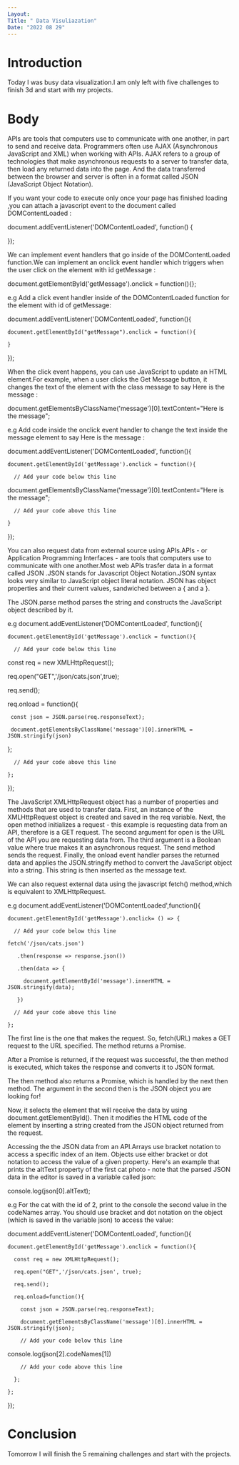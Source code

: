 ```yaml
---
Layout:
Title: " Data Visuliazation"
Date: "2022 08 29"
---
```


# Introduction
Today I was busy data visualization.I am only left with five challenges to finish 3d and start with my projects.

# Body
APIs are tools that computers use to communicate with one another, in part to send and receive data.
Programmers often use AJAX (Asynchronous JavaScript and XML) when working with APIs. AJAX refers to a group of technologies that make asynchronous requests to a server to transfer data, then load any returned data into the page. And the data transferred between the browser and server is often in a format called JSON (JavaScript Object Notation).


If you want your code to execute only once your page has finished loading ,you can attach  a javascript event to the document called  DOMContentLoaded :

document.addEventListener('DOMContentLoaded', function() {

});

We can implement event handlers that go inside of the DOMContentLoaded function.We can implement an onclick event handler which triggers when the user click on the element with id getMessage :

document.getElementById('getMessage').onclick = function(){};

e.g Add a click event handler inside of the DOMContentLoaded function for the element with id of getMessage:

 document.addEventListener('DOMContentLoaded', function(){

    document.getElementById("getMessage").onclick = function(){

    }

  });

When the click event happens, you can use JavaScript to update an HTML element.For example, when a user clicks the Get Message button, it changes the text of the element with the class message to say Here is the message :

document.getElementsByClassName('message')[0].textContent="Here is the message";

e.g Add code inside the onclick event handler to change the text inside the message element to say Here is the message :

 document.addEventListener('DOMContentLoaded', function(){

    document.getElementById('getMessage').onclick = function(){

      // Add your code below this line

   document.getElementsByClassName('message')[0].textContent="Here is the message";

      // Add your code above this line

    }

  });
  
You can also request data from external source using APIs.APIs - or Application Programming Interfaces - are tools that computers use to communicate with one another.Most web APIs trasfer data in a format called JSON .JSON stands for Javascript Object Notation.JSON syntax looks very similar to JavaScript object literal notation. JSON has object properties and their current values, sandwiched between a { and a }.

The JSON.parse method parses the string and constructs the JavaScript object described by it.

e.g document.addEventListener('DOMContentLoaded', function(){

    document.getElementById('getMessage').onclick = function(){

      // Add your code below this line

  const req = new XMLHttpRequest();

   req.open("GET",'/json/cats.json',true);

   req.send();

   req.onload = function(){

     const json = JSON.parse(req.responseText);

     document.getElementsByClassName('message')[0].innerHTML = JSON.stringify(json)

   };

      // Add your code above this line

    };

  });
  
The JavaScript XMLHttpRequest object has a number of properties and methods that are used to transfer data. First, an instance of the XMLHttpRequest object is created and saved in the req variable. Next, the open method initializes a request - this example is requesting data from an API, therefore is a GET request. The second argument for open is the URL of the API you are requesting data from. The third argument is a Boolean value where true makes it an asynchronous request. The send method sends the request. Finally, the onload event handler parses the returned data and applies the JSON.stringify method to convert the JavaScript object into a string. This string is then inserted as the message text.

We can also request external  data using  the javascript fetch() method,which is equivalent to XMLHttpRequest.

e.g document.addEventListener('DOMContentLoaded',function(){

    document.getElementById('getMessage').onclick= () => {

      // Add your code below this line

    fetch('/json/cats.json')

       .then(response => response.json())

       .then(data => {

         document.getElementById('message').innerHTML = JSON.stringify(data);

       })

      // Add your code above this line  

    };

The first line is the one that makes the request. So, fetch(URL) makes a GET request to the URL specified. The method returns a Promise.

After a Promise is returned, if the request was successful, the then method is executed, which takes the response and converts it to JSON format.

The then method also returns a Promise, which is handled by the next then method. The argument in the second then is the JSON object you are looking for!

Now, it selects the element that will receive the data by using document.getElementById(). Then it modifies the HTML code of the element by inserting a string created from the JSON object returned from the request.


Accessing the the JSON data from an API.Arrays use bracket notation to access a specific index of an item. Objects use either bracket or dot notation to access the value of a given property. Here's an example that prints the altText property of the first cat photo - note that the parsed JSON data in the editor is saved in a variable called json:

console.log(json[0].altText);

e.g For the cat with the id of 2, print to the console the second value in the codeNames array. You should use bracket and dot notation on the object (which is saved in the variable json) to access the value: 

document.addEventListener('DOMContentLoaded', function(){

    document.getElementById('getMessage').onclick = function(){

      const req = new XMLHttpRequest();

      req.open("GET",'/json/cats.json', true);

      req.send();

      req.onload=function(){

        const json = JSON.parse(req.responseText);

        document.getElementsByClassName('message')[0].innerHTML = JSON.stringify(json);

        // Add your code below this line

   console.log(json[2].codeNames[1])

        // Add your code above this line

      };

    };

  });

# Conclusion
Tomorrow I will finish the 5 remaining challenges and start with the projects.